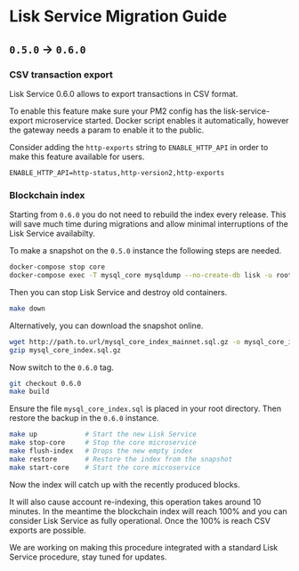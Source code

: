 # Lisk Service Migration Guide

## `0.5.0` -> `0.6.0`

### CSV transaction export

Lisk Service 0.6.0 allows to export transactions in CSV format.

To enable this feature make sure your PM2 config has the lisk-service-export microservice started. Docker script enables it automatically, however the gateway needs a param to enable it to the public.

Consider adding the `http-exports` string to `ENABLE_HTTP_API` in order to make this feature available for users.

`ENABLE_HTTP_API=http-status,http-version2,http-exports`

### Blockchain index

Starting from `0.6.0` you do not need to rebuild the index every release. This will save much time during migrations and allow minimal interruptions of the Lisk Service availabilty.

To make a snapshot on the `0.5.0` instance the following steps are needed.

```bash
docker-compose stop core
docker-compose exec -T mysql_core mysqldump --no-create-db lisk -u root -ppassword > mysql_core_index.sql
```

Then you can stop Lisk Service and destroy old containers.

```bash
make down
```

Alternatively, you can download the snapshot online.

```bash
wget http://path.to.url/mysql_core_index_mainnet.sql.gz -o mysql_core_index.sql.gz
gzip mysql_core_index.sql.gz
```

Now switch to the `0.6.0` tag.

```bash
git checkout 0.6.0
make build
```

Ensure the file `mysql_core_index.sql` is placed in your root directory.
Then restore the backup in the `0.6.0` instance.

```bash
make up            # Start the new Lisk Service
make stop-core     # Stop the core microservice
make flush-index   # Drops the new empty index
make restore       # Restore the index from the snapshot
make start-core    # Start the core microservice
```

Now the index will catch up with the recently produced blocks.

It will also cause account re-indexing, this operation takes around 10 minutes. In the meantime the blockchain index will reach 100% and you can consider Lisk Service as fully operational. Once the 100% is reach CSV exports are possible.

We are working on making this procedure integrated with a standard Lisk Service procedure, stay tuned for updates.
